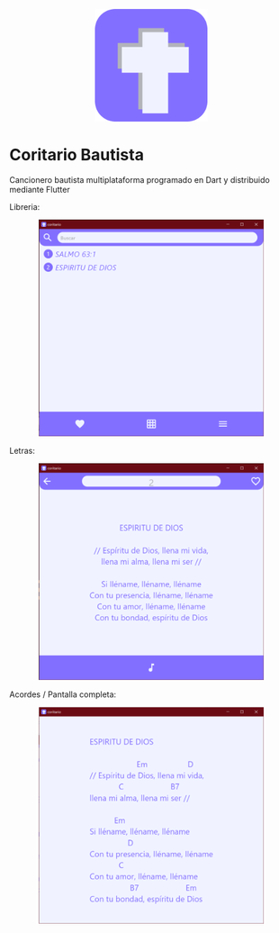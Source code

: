 <p align="center">
  <picture>
    <source media="(prefers-color-scheme: dark)" srcset="./documentation_images/coritario_icon.png">
    <img src="./documentation_images/coritario_icon.png" width="200">
  </picture>
</p>


# Coritario Bautista
 Cancionero bautista multiplataforma programado en Dart y distribuido mediante Flutter

 Libreria:

<p align="center">
  <picture>
    <source media="(prefers-color-scheme: dark)" srcset="./documentation_images/1.png">
    <img src="./documentation_images/1.png" width="400">
  </picture>
</p>

Letras:

<p align="center">
  <picture>
    <source media="(prefers-color-scheme: dark)" srcset="./documentation_images/2.png">
    <img src="./documentation_images/2.png" width="400">
  </picture>
</p>

Acordes / Pantalla completa:

<p align="center">
  <picture>
    <source media="(prefers-color-scheme: dark)" srcset="./documentation_images/3.png">
    <img src="./documentation_images/3.png" width="400">
  </picture>
</p>